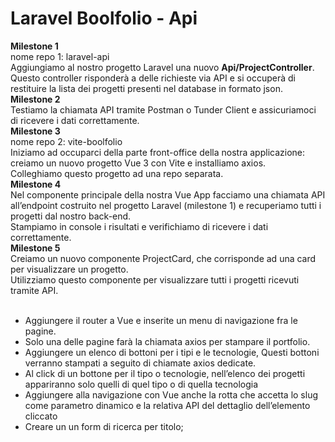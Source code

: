 # Laravel Boolfolio - Api

**Milestone 1**<br>
nome repo 1: laravel-api<br>
Aggiungiamo al nostro progetto Laravel una nuovo **Api/ProjectController**. Questo controller risponderà a delle richieste via API e si occuperà di restituire la lista dei progetti presenti nel database in formato json.<br>
**Milestone 2**<br>
Testiamo la chiamata API tramite Postman o Tunder Client e assicuriamoci di ricevere i dati correttamente.<br>
**Milestone 3**<br>
nome repo 2: vite-boolfolio<br>
Iniziamo ad occuparci della parte front-office della nostra applicazione: creiamo un nuovo progetto Vue 3 con Vite e installiamo axios.<br>
Colleghiamo questo progetto ad una repo separata.<br>
**Milestone 4**<br>
Nel componente principale della nostra Vue App facciamo una chiamata API all’endpoint costruito nel progetto Laravel (milestone 1) e recuperiamo tutti i progetti dal nostro back-end.<br>
Stampiamo in console i risultati e verifichiamo di ricevere i dati correttamente.<br>
**Milestone 5**<br>
Creiamo un nuovo componente ProjectCard, che corrisponde ad una card per visualizzare un progetto.<br>
Utilizziamo questo componente per visualizzare tutti i progetti ricevuti tramite API.<br>
<br>
- Aggiungere il router a Vue e inserite  un menu di navigazione fra le pagine.
- Solo una delle pagine farà la chiamata axios per stampare il portfolio.
- Aggiungere un elenco di  bottoni per i tipi  e le tecnologie, Questi bottoni verranno stampati a seguito di chiamate axios dedicate.
- Al click di un bottone per il tipo o  tecnologie, nell’elenco dei progetti appariranno solo quelli di quel tipo o di quella tecnologia
- Aggiungere alla navigazione con Vue anche la rotta che accetta lo slug come parametro dinamico e la relativa API del dettaglio dell’elemento cliccato
- Creare un un form di ricerca per titolo;
